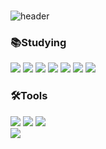 ### 
![header](https://capsule-render.vercel.app/api?type=waving&height=400&text=Luckylucyj%20Github&fontColor=adb5bd)
<div align="left">
	<h3>📚Studying</h3>
</div>
<div align="left">
	<img src="https://img.shields.io/badge/HTML5-E34F26?style=flat&logo=HTML5&logoColor=white" />
	<img src="https://img.shields.io/badge/CSS3-1572B6?style=flat&logo=CSS3&logoColor=white" />
	<img src="https://img.shields.io/badge/javascript-F7DF1E?style=flat&logo=javascript&logoColor=#F7DF1E" />
	<img src="https://img.shields.io/badge/jquery-0769AD?style=flat&logo=jquery&logoColor=#0769AD" />
	<img src="https://img.shields.io/badge/react-61DAFB?style=flat&logo=react&logoColor=#61DAFB" />
	<img src="https://img.shields.io/badge/vuedotjs-4FC08D?style=flat&logo=vuedotjs&logoColor=#4FC08D" />
	<img src="https://img.shields.io/badge/python-3776AB?style=flat&logo=python&logoColor=#3776AB" />
</div>
<div align="left">
	<h3>🛠Tools</h3>
</div>
<div align="left">
	<img src="https://img.shields.io/badge/visualstudiocode-007ACC?style=flat-square&logo=visualstudiocode&logoColor=#007ACC"/>
	<img src="https://img.shields.io/badge/git-05032?style=flat&logo=git&logoColor=#F05032" />
	<img src="https://img.shields.io/badge/github-181717?style=flat&logo=github&logoColor=#181717" />
</div>
<a href="https://hits.seeyoufarm.com"><img src="https://hits.seeyoufarm.com/api/count/incr/badge.svg?url=https%3A%2F%2Fgithub.com%2Fluckylucyj&count_bg=%23181717&title_bg=%23181717&icon=github.svg&icon_color=%23E7E7E7&title=github&edge_flat=false"/></a>
<!--
**luckylucyj/luckylucyj** is a ✨ _special_ ✨ repository because its `README.md` (this file) appears on your GitHub profile.

Here are some ideas to get you started:

- 🔭 I’m currently working on ...
- 🌱 I’m currently learning ...
- 👯 I’m looking to collaborate on ...
- 🤔 I’m looking for help with ...
- 💬 Ask me about ...
- 📫 How to reach me: ...
- 😄 Pronouns: ...
- ⚡ Fun fact: ...
-->
